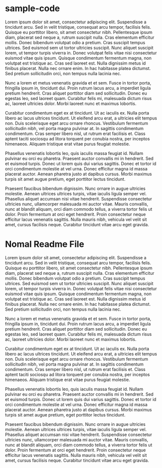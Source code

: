 # sample-code

Lorem ipsum dolor sit amet, consectetur adipiscing elit. Suspendisse a tincidunt arcu. Sed in velit tristique, consequat arcu tempor, facilisis felis. Quisque eu porttitor libero, sit amet consectetur nibh. Pellentesque ipsum diam, placerat sed neque a, rutrum suscipit nulla. Cras elementum efficitur mollis. Donec bibendum volutpat odio a pretium. Cras suscipit tempus ultrices. Sed euismod sem ut tortor ultricies suscipit. Nunc aliquet suscipit lorem, ut tempor turpis viverra in. Donec volutpat felis vitae nisi consectetur euismod vitae quis ipsum. Quisque condimentum fermentum magna, non volutpat est tristique ac. Cras sed laoreet est. Nulla dignissim metus id finibus placerat. Nulla nec ornare enim. In hac habitasse platea dictumst. Sed pretium sollicitudin orci, non tempus nulla lacinia nec.

Nunc a lorem et metus venenatis gravida et et sem. Fusce in tortor porta, fringilla ipsum in, tincidunt dui. Proin rutrum lacus arcu, a imperdiet ligula pretium hendrerit. Cras aliquet porttitor diam sed sollicitudin. Donec eu egestas leo, sed laoreet quam. Curabitur felis mi, malesuada dictum risus ac, laoreet ultricies dolor. Morbi laoreet nunc et maximus lobortis.

Curabitur condimentum eget ex at tincidunt. Ut ac iaculis ex. Nulla porta libero ac lacus ultrices tincidunt. Ut eleifend arcu erat, a ultricies elit tempus non. Duis scelerisque eget arcu ornare rhoncus. Vestibulum fermentum sollicitudin nibh, vel porta magna pulvinar at. In sagittis condimentum condimentum. Cras semper libero nisl, ut rutrum erat facilisis et. Class aptent taciti sociosqu ad litora torquent per conubia nostra, per inceptos himenaeos. Aliquam tristique erat vitae purus feugiat molestie.

Phasellus venenatis lobortis leo, quis iaculis massa feugiat id. Nullam pulvinar eu orci eu pharetra. Praesent auctor convallis mi in hendrerit. Sed et euismod turpis. Donec ut lorem quis dui varius sagittis. Donec et tortor id orci condimentum molestie at vel urna. Donec efficitur magna id massa placerat auctor. Aenean pharetra justo at dapibus cursus. Morbi maximus turpis sit amet augue pretium, eget porttitor lectus tincidunt.

Praesent faucibus bibendum dignissim. Nunc ornare in augue ultricies molestie. Aenean ultrices ultrices turpis, vitae iaculis ligula semper vel. Phasellus aliquet accumsan nisi vitae hendrerit. Suspendisse consectetur ultricies nunc, ullamcorper malesuada mi auctor vitae. Mauris convallis, nunc at blandit aliquam, orci diam commodo tellus, a viverra tortor felis ut dolor. Proin fermentum at orci eget hendrerit. Proin consectetur neque efficitur lacus venenatis sagittis. Nulla mauris nibh, vehicula vel velit sit amet, cursus facilisis neque. Curabitur tincidunt vitae arcu eget gravida.

# Nomal Readme File

Lorem ipsum dolor sit amet, consectetur adipiscing elit. Suspendisse a tincidunt arcu. Sed in velit tristique, consequat arcu tempor, facilisis felis. Quisque eu porttitor libero, sit amet consectetur nibh. Pellentesque ipsum diam, placerat sed neque a, rutrum suscipit nulla. Cras elementum efficitur mollis. Donec bibendum volutpat odio a pretium. Cras suscipit tempus ultrices. Sed euismod sem ut tortor ultricies suscipit. Nunc aliquet suscipit lorem, ut tempor turpis viverra in. Donec volutpat felis vitae nisi consectetur euismod vitae quis ipsum. Quisque condimentum fermentum magna, non volutpat est tristique ac. Cras sed laoreet est. Nulla dignissim metus id finibus placerat. Nulla nec ornare enim. In hac habitasse platea dictumst. Sed pretium sollicitudin orci, non tempus nulla lacinia nec.

Nunc a lorem et metus venenatis gravida et et sem. Fusce in tortor porta, fringilla ipsum in, tincidunt dui. Proin rutrum lacus arcu, a imperdiet ligula pretium hendrerit. Cras aliquet porttitor diam sed sollicitudin. Donec eu egestas leo, sed laoreet quam. Curabitur felis mi, malesuada dictum risus ac, laoreet ultricies dolor. Morbi laoreet nunc et maximus lobortis.

Curabitur condimentum eget ex at tincidunt. Ut ac iaculis ex. Nulla porta libero ac lacus ultrices tincidunt. Ut eleifend arcu erat, a ultricies elit tempus non. Duis scelerisque eget arcu ornare rhoncus. Vestibulum fermentum sollicitudin nibh, vel porta magna pulvinar at. In sagittis condimentum condimentum. Cras semper libero nisl, ut rutrum erat facilisis et. Class aptent taciti sociosqu ad litora torquent per conubia nostra, per inceptos himenaeos. Aliquam tristique erat vitae purus feugiat molestie.

Phasellus venenatis lobortis leo, quis iaculis massa feugiat id. Nullam pulvinar eu orci eu pharetra. Praesent auctor convallis mi in hendrerit. Sed et euismod turpis. Donec ut lorem quis dui varius sagittis. Donec et tortor id orci condimentum molestie at vel urna. Donec efficitur magna id massa placerat auctor. Aenean pharetra justo at dapibus cursus. Morbi maximus turpis sit amet augue pretium, eget porttitor lectus tincidunt.

Praesent faucibus bibendum dignissim. Nunc ornare in augue ultricies molestie. Aenean ultrices ultrices turpis, vitae iaculis ligula semper vel. Phasellus aliquet accumsan nisi vitae hendrerit. Suspendisse consectetur ultricies nunc, ullamcorper malesuada mi auctor vitae. Mauris convallis, nunc at blandit aliquam, orci diam commodo tellus, a viverra tortor felis ut dolor. Proin fermentum at orci eget hendrerit. Proin consectetur neque efficitur lacus venenatis sagittis. Nulla mauris nibh, vehicula vel velit sit amet, cursus facilisis neque. Curabitur tincidunt vitae arcu eget gravida.